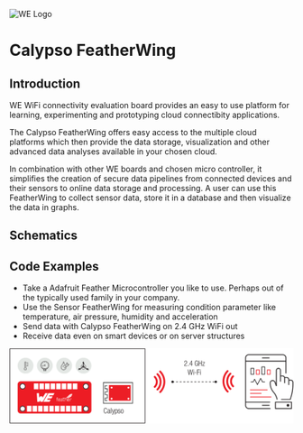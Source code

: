 ![WE Logo](../assets/Würth_Elektronik_Logo.svg.png)

# Calypso FeatherWing

## Introduction

<!--Goals-->
WE WiFi connectivity evaluation board provides an easy to use platform for learning, experimenting and prototyping cloud connectibity applications.

The Calypso FeatherWing offers easy access to the multiple cloud platforms which then provide the data storage, visualization and other advanced data analyses available in your chosen cloud.

In combination with other WE boards and chosen micro controller, it simplifies the creation of secure data pipelines from connected devices and their sensors to online data storage and processing.
A user can use this FeatherWing to collect sensor data, store it in a database and then visualize the data in graphs.

## Schematics

## Code Examples

* Take a Adafruit Feather Microcontroller you like to use. Perhaps out of the typically used family in your company.
* Use the Sensor FeatherWing for measuring condition parameter like temperature, air pressure, humidity and acceleration
* Send data with Calypso FeatherWing on 2.4 GHz WiFi out
* Receive data even on smart devices or on server structures

![Inital connection example](assets/calypso-initial-connection.png)